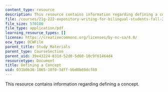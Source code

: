 ```yaml
---
content_type: resource
description: This resource contains information regarding defining a concept.
file: /courses/21g-222-expository-writing-for-bilingual-students-fall-2002/031b0b36106510f03dffbbd0b69dcf69_MIT21G_222F02_definingsent.pdf
file_size: 570100
file_type: application/pdf
learning_resource_types: []
license: https://creativecommons.org/licenses/by-nc-sa/4.0/
ocw_type: OCWFile
parent_title: Study Materials
parent_type: CourseSection
parent_uid: 39e43224-831d-52d0-5d68-10c9f61464d4
resourcetype: Document
title: Defining a Concept
uid: 031b0b36-1065-10f0-3dff-bbd0b69dcf69
---
```

This resource contains information regarding defining a concept.